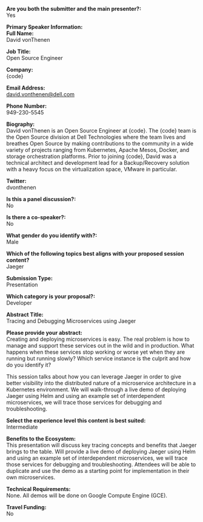 **Are you both the submitter and the main presenter?:**  
Yes


**Primary Speaker Information:**  
**Full Name:**  
David vonThenen

**Job Title:**  
Open Source Engineer

**Company:**  
{code}

**Email Address:**  
david.vonthenen@dell.com

**Phone Number:**  
949-230-5545

**Biography:**  
David vonThenen is an Open Source Engineer at {code}. The {code} team is the Open Source division at Dell Technologies where the team lives and breathes Open Source by making contributions to the community in a wide variety of projects ranging from Kubernetes, Apache Mesos, Docker, and storage orchestration platforms. Prior to joining {code}, David was a technical architect and development lead for a Backup/Recovery solution with a heavy focus on the virtualization space, VMware in particular.

**Twitter:**  
dvonthenen


**Is this a panel discussion?:**  
No

**Is there a co-speaker?:**  
No

**What gender do you identify with?:**  
Male

**Which of the following topics best aligns with your proposed session content?**  
Jaeger

**Submission Type:**  
Presentation

**Which category is your proposal?:**  
Developer


**Abstract Title:**  
Tracing and Debugging Microservices using Jaeger

**Please provide your abstract:**  
Creating and deploying microservices is easy. The real problem is how to manage and support these services out in the wild and in production. What happens when these services stop working or worse yet when they are running but running slowly? Which service instance is the culprit and how do you identify it?

This session talks about how you can leverage Jaeger in order to give better visibility into the distributed nature of a microservice architecture in a Kubernetes environment. We will walk-through a live demo of deploying Jaeger using Helm and using an example set of interdependent microservices, we will trace those services for debugging and troubleshooting.

**Select the experience level this content is best suited:**  
Intermediate

**Benefits to the Ecosystem:**  
This presentation will discuss key tracing concepts and benefits that Jaeger brings to the table. Will provide a live demo of deploying Jaeger using Helm and using an example set of interdependent microservices, we will trace those services for debugging and troubleshooting. Attendees will be able to duplicate and use the demo as a starting point for implementation in their own microservices.

**Technical Requirements:**  
None. All demos will be done on Google Compute Engine (GCE).

**Travel Funding:**  
No
